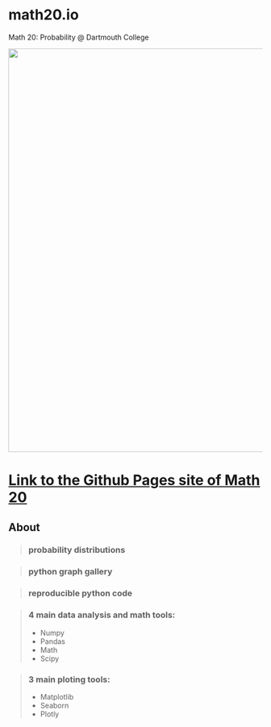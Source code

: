 # math20.io
Math 20: Probability @ Dartmouth College


<p align = "center" >
<img src="./images/undraw_status_update_jjgk.png" alt="" width="800">
</p>

# [Link to the Github Pages site of Math 20](https://fudab.math20.io) 

## About

> ### probability distributions

> ### python graph gallery

> ### reproducible python code

> ### 4 main data analysis and math tools: 
> * Numpy
> * Pandas
> * Math
> * Scipy

> ### 3 main ploting tools: 
> * Matplotlib
> * Seaborn
> * Plotly

